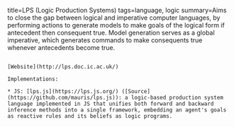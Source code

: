 title=LPS (Logic Production Systems)
tags=language, logic
summary=Aims to close the gap between logical and imperative computer languages, by performing actions to generate models to make goals of the logical form if antecedent then consequent true. Model generation serves as a global imperative, which generates commands to make consequents true whenever antecedents become true.
~~~~~~

[Website](http://lps.doc.ic.ac.uk/)

Implementations:

* JS: [lps.js](https://lps.js.org/) ([Source](https://github.com/mauris/lps.js)): a logic-based production system language implemented in JS that unifies both forward and backward inference methods into a single framework, embedding an agent's goals as reactive rules and its beliefs as logic programs.

